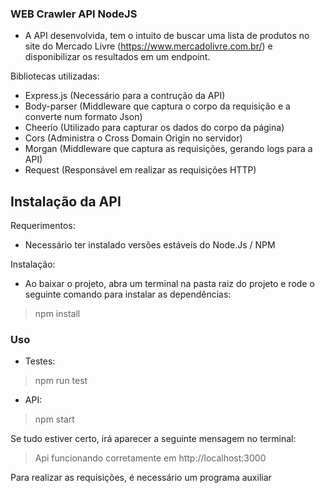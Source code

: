 ### WEB Crawler API NodeJS

 - A API desenvolvida, tem o intuito de buscar uma lista de produtos no site do Mercado Livre (https://www.mercadolivre.com.br/) e disponibilizar os resultados em um endpoint.

Bibliotecas utilizadas:
 - Express.js (Necessário para a contrução da API)
 - Body-parser (Middleware que captura o corpo da requisição e a converte num formato Json)
 - Cheerio (Utilizado para capturar os dados do corpo da página)
 - Cors (Administra o Cross Domain Origin no servidor)
 - Morgan (Middleware que captura as requisições, gerando logs para a API)
 - Request (Responsável em realizar as requisições HTTP)

## Instalação da API

Requerimentos:
 - Necessário ter instalado versões estáveis do Node.Js / NPM

Instalação:
 - Ao baixar o projeto, abra um terminal na pasta raiz do projeto e rode o seguinte comando para instalar as dependências:

>npm install

### Uso

 - Testes: 
>npm run test

 - API:
>npm start

Se tudo estiver certo, irá aparecer a seguinte mensagem no terminal:
>Api funcionando corretamente em http://localhost:3000

Para realizar as requisições, é necessário um programa auxiliar 


